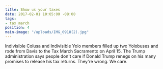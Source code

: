 ```yaml
---
title: Show us your taxes
date: 2017-02-01 10:05:00 -08:00
tags:
- tax march
position: 4
main-image: "/uploads/IMG_0918(2).jpg"
---
```


Indivisible Colusa and Indivisible Yolo members filled up two Yolobuses and rode from Davis to the Tax March Sacramento on April 15. The Trump administration says people don't care if Donald Trump renegs on his many promises to release his tax returns. They're wrong. We care.